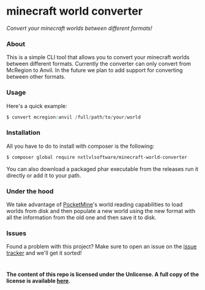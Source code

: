 minecraft world converter
===============
_Convert your minecraft worlds between different formats!_

### About

This is a simple CLI tool that allows you to convert your minecraft worlds between different formats. Currently the converter
can only convert from McRegion to Anvil. In the future we plan to add support for converting between other formats.

### Usage

Here's a quick example:
```php
$ convert mcregion:anvil /full/path/to/your/world
```

### Installation

All you have to do to install with composer is the following:

```bash
$ composer global require nxtlvlsoftware/minecraft-world-converter
```

You can also download a packaged phar executable from the releases run it directly or add it to your path.

### Under the hood

We take advantage of [PocketMine](https://github.com/pmmp/PocketMine-MP)'s world reading capabilities to load worlds from
disk and then populate a new world using the new format with all the information from the old one and then save it to disk.

### Issues

Found a problem with this project? Make sure to open an issue on the [issue tracker](https://github.com/NxtLvLSoftware/minecraft-world-converter/issues) and we'll get it sorted!

#

__The content of this repo is licensed under the Unlicense. A full copy of the license is available [here](LICENSE).__
